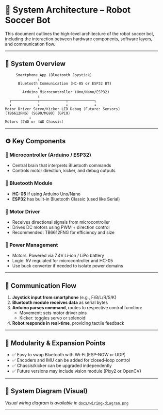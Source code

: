 # 🧠 System Architecture – Robot Soccer Bot

This document outlines the high-level architecture of the robot soccer bot, including the interaction between hardware components, software layers, and communication flow.

---

## 🧱 System Overview

```
     Smartphone App (Bluetooth Joystick)
               ↓
      Bluetooth Communication (HC-05 or ESP32 BT)
               ↓
        Arduino Microcontroller (Uno/Nano/ESP32)
               ↓
  ┌────────────┬────────────┬────────────┐
  ↓            ↓            ↓            ↓
Motor Driver Servo/Kicker LED Debug (Future: Sensors)
(TB6612FNG) (SG90/MG90) (GPIO)
           ↓
Motors (2WD or 4WD Chassis)
```

---

## ⚙️ Key Components

### 🔹 Microcontroller (Arduino / ESP32)
- Central brain that interprets Bluetooth commands
- Controls motor direction, kicker, and debug outputs

### 🔹 Bluetooth Module
- **HC-05** if using Arduino Uno/Nano  
- **ESP32** has built-in Bluetooth Classic (used like Serial)

### 🔹 Motor Driver
- Receives directional signals from microcontroller
- Drives DC motors using PWM + direction control
- Recommended: TB6612FNG for efficiency and size

### 🔹 Power Management
- Motors: Powered via 7.4V Li-ion / LiPo battery
- Logic: 5V regulated for microcontroller and HC-05
- Use buck converter if needed to isolate power domains

---

## 📱 Communication Flow

1. **Joystick input from smartphone** (e.g., F/B/L/R/S/K)
2. **Bluetooth module receives data** as serial bytes
3. **Arduino parses command**, routes to respective control function:
   - Movement: sets motor driver pins
   - Kicker: toggles servo or solenoid
4. **Robot responds in real-time**, providing tactile feedback

---

## 🧩 Modularity & Expansion Points

- ✅ Easy to swap Bluetooth with Wi-Fi (ESP-NOW or UDP)
- ✅ Encoders and IMU can be added for closed-loop control
- ✅ Chassis/kicker can be upgraded independently
- ✅ Future versions may include vision module (Pixy2 or OpenCV)

---

## 🧪 System Diagram (Visual)

_Visual wiring diagram is available in_ [`docs/wiring-diagram.png`](./wiring-diagram.png)

---

